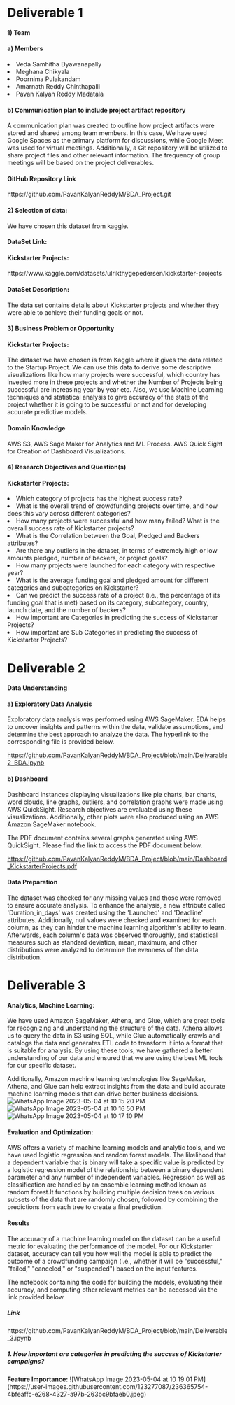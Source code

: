 <h1> Deliverable 1</h1>
<h4>1) Team </h4>
 	<h4>a)  Members</h4>
		<li>Veda Samhitha Dyawanapally</li>
        	<li>Meghana Chikyala</li>
   		<li>Poornima Pulakandam</li>
        	<li>Amarnath Reddy Chinthapalli</li>
		<li>Pavan Kalyan Reddy Madatala</li>
  	<h4>b)  Communication plan to include project artifact repository</h4>
A communication plan was created to outline how project artifacts were stored and shared among team members. In this case, We have used Google Spaces as the primary platform for discussions, while Google Meet was used for virtual meetings. Additionally, a Git repository will be utilized to share project files and other relevant information. The frequency of group meetings will be based on the project deliverables.

<h4>GitHub Repository Link</h4> https://github.com/PavanKalyanReddyM/BDA_Project.git
			
<h4>2)  Selection of data:</h4>
	We have chosen this dataset from kaggle.
<h4>DataSet Link:</h4> 
<h4>Kickstarter Projects:</h4>
https://www.kaggle.com/datasets/ulrikthygepedersen/kickstarter-projects
<h4>DataSet Description:</h4> 
The data set contains details about Kickstarter projects and whether they were able to achieve their funding goals or not.
<h4>3) Business Problem or Opportunity</h4>
<h4>Kickstarter Projects:</h4>
The dataset we have chosen is from Kaggle where it gives the data related to the Startup Project. We can use this data to derive some descriptive visualizations like how many projects were successful, which country has invested more in these projects and whether the Number of Projects being successful are increasing year by year etc.
Also, we use Machine Learning techniques and statistical analysis to give accuracy of the state of the project whether it is going to be successful or not and for developing accurate predictive models.
<h4> Domain Knowledge</h4>
AWS S3, AWS Sage Maker for Analytics and ML Process.
AWS Quick Sight for Creation of Dashboard Visualizations.


<h4>4) Research Objectives and Question(s)</h4>
<h4>Kickstarter Projects:</h4>
<li>Which category of projects has the highest success rate?</li>
<li>What is the overall trend of crowdfunding projects over time, and how does this vary across different categories?</li>
<li>How many projects were successful and how many failed? What is the overall success rate of Kickstarter projects?</li>
<li>What is the Correlation between the Goal, Pledged and Backers attributes?</li>
<li>Are there any outliers in the dataset, in terms of extremely high or low amounts pledged, number of backers, or project goals?</li>
<li>How many projects were launched for each category with respective year?</li>
<li>What is the average funding goal and pledged amount for different categories and subcategories on Kickstarter?</li>
<li>Can we predict the success rate of a project (i.e., the percentage of its funding goal that is met) based on its category, subcategory, country, launch date, and the number of backers?</li>
<li>How important are Categories in predicting the success of Kickstarter Projects?</li>
<li>How important are Sub Categories in predicting the success of Kickstarter Projects?</li>

<h1> Deliverable 2</h1>
<h4> Data Understanding </h4>
<h4>a) Exploratory Data Analysis </h4>
Exploratory data analysis was performed using AWS SageMaker. EDA helps to uncover insights and patterns within the data, validate assumptions, and determine the best approach to analyze the data.
The hyperlink to the corresponding file is provided below.

https://github.com/PavanKalyanReddyM/BDA_Project/blob/main/Delivarable2_BDA.ipynb

<h4> b) Dashboard </h4>
<p>Dashboard instances displaying visualizations like pie charts, bar charts, word clouds, line graphs, outliers, and correlation graphs were made using AWS QuickSight. Research objectives are evaluated using these visualizations. Additionally, other plots were also produced using an AWS Amazon SageMaker notebook.</p>

The PDF document contains several graphs generated using AWS QuickSight. 
Please find the link to access the PDF document below.

https://github.com/PavanKalyanReddyM/BDA_Project/blob/main/Dashboard_KickstarterProjects.pdf

<h4> Data Preparation </h4>
<p>The dataset was checked for any missing values and those were removed to ensure accurate analysis. To enhance the analysis, a new attribute called 'Duration_in_days' was created using the 'Launched' and 'Deadline' attributes. Additionally, null values were checked and examined for each column, as they can hinder the machine learning algorithm's ability to learn. Afterwards, each column's data was observed thoroughly, and statistical measures such as standard deviation, mean, maximum, and other distributions were analyzed to determine the evenness of the data distribution.</p>
<h1> Deliverable 3</h1>
<h4>Analytics, Machine Learning:</h4>
We have used Amazon SageMaker, Athena, and Glue, which are great tools for recognizing and understanding the structure of the data. Athena allows us to query the data in S3 using SQL, while Glue automatically crawls and catalogs the data and generates ETL code to transform it into a format that is suitable for analysis. By using these tools, we have gathered a better understanding of our data and ensured that we are using the best ML tools for our specific dataset.

Additionally, Amazon machine learning technologies like SageMaker, Athena, and Glue can help extract insights from the data and build accurate machine learning models that can drive better business decisions.
![WhatsApp Image 2023-05-04 at 10 15 20 PM](https://user-images.githubusercontent.com/123277087/236364973-05fc7130-d9f8-46d3-b4c1-efd3cf5a9d87.jpeg)
![WhatsApp Image 2023-05-04 at 10 16 50 PM](https://user-images.githubusercontent.com/123277087/236365102-9753b698-605b-43c5-982a-b0be02a4dca4.jpeg)
![WhatsApp Image 2023-05-04 at 10 17 10 PM](https://user-images.githubusercontent.com/123277087/236365128-3dfa10a6-dd84-4c45-8da6-363f6a380965.jpeg)
<h4>Evaluation and Optimization:</h4>
AWS offers a variety of machine learning models and analytic tools, and we have used logistic regression and random forest models. 
The likelihood that a dependent variable that is binary will take a specific value is predicted by a logistic regression model of the relationship between a binary dependent parameter and any number of independent variables. 
Regression as well as classification are handled by an ensemble learning method known as random forest.It functions by building multiple decision trees on various subsets of the data that are randomly chosen, followed by combining the predictions from each tree to create a final prediction.
<h4>Results</h4>
The accuracy of a machine learning model on the dataset can be a useful metric for evaluating the performance of the model. For our Kickstarter dataset, accuracy can tell you how well the model is able to predict the outcome of a crowdfunding campaign (i.e., whether it will be "successful," "failed," "canceled," or "suspended") based on the input features.

The notebook containing the code for building the models, evaluating their accuracy, and computing other relevant metrics can be accessed via the link provided below.
<h5>Link</h5>
https://github.com/PavanKalyanReddyM/BDA_Project/blob/main/Deliverable_3.ipynb
<h5>1. How important are categories in predicting the success of Kickstarter campaigns?</h5>
<b>Feature Importance:</b>
![WhatsApp Image 2023-05-04 at 10 19 01 PM](https://user-images.githubusercontent.com/123277087/236365754-4bfeaffc-e268-4327-a97b-263bc9bfaeb0.jpeg)


	








